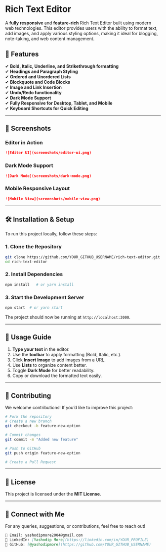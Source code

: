 # Rich Text Editor

A **fully responsive** and **feature-rich** Rich Text Editor built using modern web technologies. This editor provides users with the ability to format text, add images, and apply various styling options, making it ideal for blogging, note-taking, and web content management.

## 🌟 Features

✔ **Bold, Italic, Underline, and Strikethrough formatting**  
✔ **Headings and Paragraph Styling**  
✔ **Ordered and Unordered Lists**  
✔ **Blockquote and Code Blocks**  
✔ **Image and Link Insertion**  
✔ **Undo/Redo functionality**  
✔ **Dark Mode Support**  
✔ **Fully Responsive for Desktop, Tablet, and Mobile**  
✔ **Keyboard Shortcuts for Quick Editing**  

---

## 📸 Screenshots

### **Editor in Action**
```md
![Editor UI](screenshots/editor-ui.png)
```

### **Dark Mode Support**
```md
![Dark Mode](screenshots/dark-mode.png)
```

### **Mobile Responsive Layout**
```md
![Mobile View](screenshots/mobile-view.png)
```

---

## 🛠 Installation & Setup

To run this project locally, follow these steps:

### **1. Clone the Repository**
```sh
git clone https://github.com/YOUR_GITHUB_USERNAME/rich-text-editor.git
cd rich-text-editor
```

### **2. Install Dependencies**
```sh
npm install   # or yarn install
```

### **3. Start the Development Server**
```sh
npm start  # or yarn start
```
The project should now be running at `http://localhost:3000`.

---

## 🚀 Usage Guide

1. **Type your text** in the editor.
2. Use the **toolbar** to apply formatting (Bold, Italic, etc.).
3. Click **Insert Image** to add images from a URL.
4. Use **Lists** to organize content better.
5. Toggle **Dark Mode** for better readability.
6. Copy or download the formatted text easily.

---

## 📜 Contributing

We welcome contributions! If you’d like to improve this project:
```sh
# Fork the repository
# Create a new branch
git checkout -b feature-new-option

# Commit changes
git commit -m "Added new feature"

# Push to GitHub
git push origin feature-new-option

# Create a Pull Request
```

---

## 📄 License
This project is licensed under the **MIT License**.

---

## 🔗 Connect with Me
For any queries, suggestions, or contributions, feel free to reach out!

```md
📧 Email: yashodipmore2004@gmail.com  
🔗 LinkedIn: [Yashodip More](https://linkedin.com/in/YOUR_PROFILE)  
🚀 GitHub: [@yashodipmore](https://github.com/YOUR_GITHUB_USERNAME)
```
